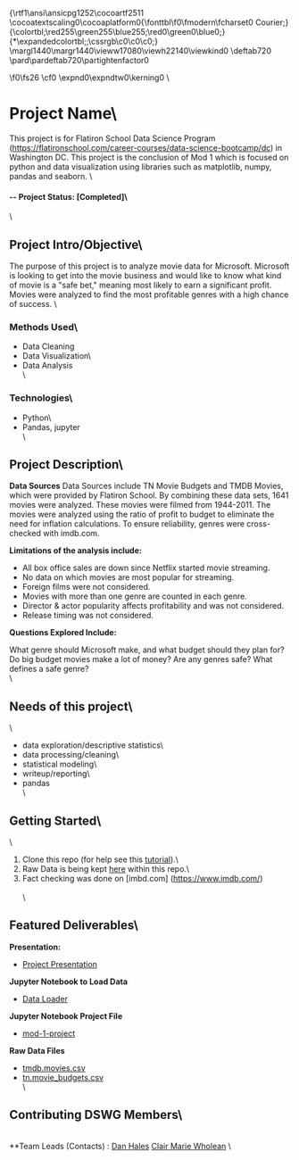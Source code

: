 {\rtf1\ansi\ansicpg1252\cocoartf2511
\cocoatextscaling0\cocoaplatform0{\fonttbl\f0\fmodern\fcharset0 Courier;}
{\colortbl;\red255\green255\blue255;\red0\green0\blue0;}
{\*\expandedcolortbl;;\cssrgb\c0\c0\c0;}
\margl1440\margr1440\vieww17080\viewh22140\viewkind0
\deftab720
\pard\pardeftab720\partightenfactor0

\f0\fs26 \cf0 \expnd0\expndtw0\kerning0
\
# Project Name\
This project is for Flatiron School Data Science Program (https://flatironschool.com/career-courses/data-science-bootcamp/dc) in Washington DC. This project is the conclusion of Mod 1 which is focused on python and data visualization using libraries such as matplotlib, numpy, pandas and seaborn.
\
#### -- Project Status: [Completed]\
\
## Project Intro/Objective\
The purpose of this project is to analyze movie data for Microsoft. Microsoft is looking to get into the movie business and would like to know what kind of movie is a "safe bet," meaning most likely to earn a significant profit. Movies were analyzed to find the most profitable genres with a high chance of success.
\
### Methods Used\
* Data Cleaning 
* Data Visualization\
* Data Analysis\
\
### Technologies\
* Python\
* Pandas, jupyter\
\
## Project Description\

__Data Sources__
Data Sources include TN Movie Budgets and TMDB Movies, which were provided by Flatiron School. By combining these data sets, 1641 movies were analyzed. These movies were filmed from 1944-2011. The movies were analyzed using the ratio of profit to budget to eliminate the need for inflation calculations. To ensure reliability, genres were cross-checked with imdb.com. 

__Limitations of the analysis include:__
- All box office sales are down since Netflix started movie streaming.
- No data on which movies are most popular for streaming.
- Foreign films were not considered.
- Movies with more than one genre are counted in each genre.
- Director & actor popularity affects profitability and was not considered.
- Release timing was not considered.

__Questions Explored Include:__

What genre should Microsoft make, and what budget should they plan for?
Do big budget movies make a lot of money?
Are any genres safe?
What defines a safe genre?\
\
## Needs of this project\
\
- data exploration/descriptive statistics\
- data processing/cleaning\
- statistical modeling\
- writeup/reporting\
- pandas\
\
## Getting Started\
\
1. Clone this repo (for help see this [tutorial](https://help.github.com/articles/cloning-a-repository/)).\
2. Raw Data is being kept [here](https://github.com/danhales/mod-1-project/tree/master) within this repo.\
3. Fact checking was done on [imbd.com] (https://www.imdb.com/)\
\
\
## Featured Deliverables\

__Presentation:__
* [Project Presentation](clair-marie-and-dan-mod1-project.pdf)

__Jupyter Notebook to Load Data__
* [Data Loader](data_loader.py)

__Jupyter Notebook Project File__
* [mod-1-project](mod-1-project.ipynb)

__Raw Data Files__
* [tmdb.movies.csv](tmdb.movies.csv)
* [tn.movie_budgets.csv](tn.movie_budgets.csv)
\
\
## Contributing DSWG Members\
\
**Team Leads (Contacts) : 
[Dan Hales](https://github.com/[danhales])
[Clair Marie Wholean](https://github.com/[clairmarie8])
\
